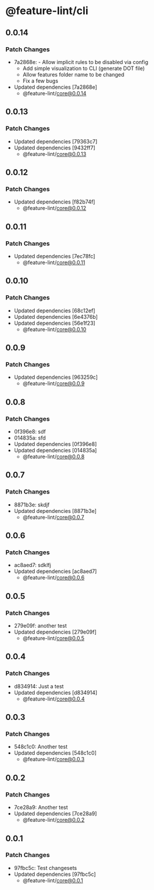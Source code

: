 # @feature-lint/cli

## 0.0.14

### Patch Changes

- 7a2868e: - Allow implicit rules to be disabled via config
  - Add simple visualization to CLI (generate DOT file)
  - Allow features folder name to be changed
  - Fix a few bugs
- Updated dependencies [7a2868e]
  - @feature-lint/core@0.0.14

## 0.0.13

### Patch Changes

- Updated dependencies [79363c7]
- Updated dependencies [9432ff7]
  - @feature-lint/core@0.0.13

## 0.0.12

### Patch Changes

- Updated dependencies [f82b74f]
  - @feature-lint/core@0.0.12

## 0.0.11

### Patch Changes

- Updated dependencies [7ec78fc]
  - @feature-lint/core@0.0.11

## 0.0.10

### Patch Changes

- Updated dependencies [68c12ef]
- Updated dependencies [6e4376b]
- Updated dependencies [56e1f23]
  - @feature-lint/core@0.0.10

## 0.0.9

### Patch Changes

- Updated dependencies [963259c]
  - @feature-lint/core@0.0.9

## 0.0.8

### Patch Changes

- 0f396e8: sdf
- 014835a: sfd
- Updated dependencies [0f396e8]
- Updated dependencies [014835a]
  - @feature-lint/core@0.0.8

## 0.0.7

### Patch Changes

- 8871b3e: skdjf
- Updated dependencies [8871b3e]
  - @feature-lint/core@0.0.7

## 0.0.6

### Patch Changes

- ac8aed7: sdklfj
- Updated dependencies [ac8aed7]
  - @feature-lint/core@0.0.6

## 0.0.5

### Patch Changes

- 279e09f: another test
- Updated dependencies [279e09f]
  - @feature-lint/core@0.0.5

## 0.0.4

### Patch Changes

- d834914: Just a test
- Updated dependencies [d834914]
  - @feature-lint/core@0.0.4

## 0.0.3

### Patch Changes

- 548c1c0: Another test
- Updated dependencies [548c1c0]
  - @feature-lint/core@0.0.3

## 0.0.2

### Patch Changes

- 7ce28a9: Another test
- Updated dependencies [7ce28a9]
  - @feature-lint/core@0.0.2

## 0.0.1

### Patch Changes

- 97fbc5c: Test changesets
- Updated dependencies [97fbc5c]
  - @feature-lint/core@0.0.1
